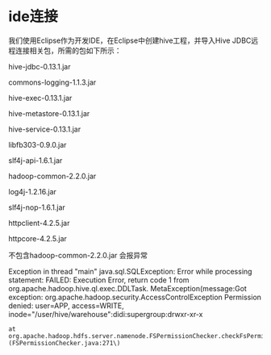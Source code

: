# ide连接

我们使用Eclipse作为开发IDE，在Eclipse中创建hive工程，并导入Hive JDBC远程连接相关包，所需的包如下所示：

hive-jdbc-0.13.1.jar

commons-logging-1.1.3.jar

hive-exec-0.13.1.jar

hive-metastore-0.13.1.jar

hive-service-0.13.1.jar

libfb303-0.9.0.jar

slf4j-api-1.6.1.jar

hadoop-common-2.2.0.jar

log4j-1.2.16.jar

slf4j-nop-1.6.1.jar

httpclient-4.2.5.jar

httpcore-4.2.5.jar

不包含hadoop-common-2.2.0.jar  会报异常

Exception in thread "main" java.sql.SQLException: Error while processing statement: FAILED: Execution Error, return code 1 from org.apache.hadoop.hive.ql.exec.DDLTask. MetaException\(message:Got exception: org.apache.hadoop.security.AccessControlException Permission denied: user=APP, access=WRITE, inode="/user/hive/warehouse":didi:supergroup:drwxr-xr-x

	at org.apache.hadoop.hdfs.server.namenode.FSPermissionChecker.checkFsPermission\(FSPermissionChecker.java:271\)

